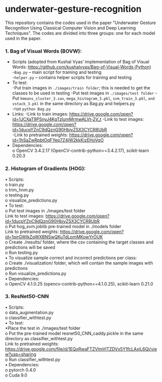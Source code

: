 # underwater-gesture-recognition

This repository contains the codes used in the paper "Underwater Gesture Recognition Using Classical Computer Vision and Deep Learning Techniques". The codes are divided into three groups: one for each model used in the paper.

### 1. Bag of Visual Words (BOVW):
- Scripts (adopted from Kushal Vyas’ implementation of Bag of Visual Words: https://github.com/kushalvyas/Bag-of-Visual-Words-Python)  
	-```Bag.py``` – main script for training and testing  
	-```helper.py``` – contains helper scripts for training and testing  
- To test:  
	-Put train images in ```./images/train folder```; this is needed to get the classes to be used in testing
	-Put test images in ```./images/test folder```
	-Put ```kmeans_cluster_3.sav```, ```mega_histogram_3.pkl```, ```svm_train_3.pkl```, ```and vstack_3.pkl``` in the same directory as Bag.py and helpers.py   
    	-run ```python Bag.py```  
- Links:
	-Link to train images: https://drive.google.com/open?id=1JCXaT9PSnyJ4KgTzlumMrmwALVt-2V_t
	-Link to test images: https://drive.google.com/open?id=1ducpYZnC9dQznG90HbiyZSX3CYCR8UbR  
	-Link to pretrained weights: https://drive.google.com/open?id=1hSaZwRpbtOqFYep7Z4jW2kkKizEHoVqO  
- Dependencies:  
    o	OpenCV 3.4.2.17 (OpenCV-contrib-python==3.4.2.17), scikit-learn 0.20.3  

### 2. Histogram of Gradients (HOG):  
  •	Scripts:  
    o	train.py  
    o	trim_hnm.py   
    o	testing.py  
    o	visualize_predictions.py  
  •	To test:  
    o	Put test images in ./images/test folder   
    Link to test images: https://drive.google.com/open?id=1ducpYZnC9dQznG90HbiyZSX3CYCR8UbR  
    o	Put hog_svm.joblib pre-trained model in ./models folder   
    Link to pretrained weights: https://drive.google.com/open?id=1pirGWIkZqWXBNSwQKuTdLpmMKowYrOUK  
    o	Create ./results/ folder, where the csv containing the target classes and predictions will be saved  
    o	Run testing.py  
  •	To visualize sample correct and incorrect predictions per class:  
    o	Create ./visualization/ folder, which will contain the sample images with predictions  
    o	Run visualize_predictions.py  
  •	Dependencies:  
    o	OpenCV 4.1.0.25 (opencv-contrib-python==4.1.0.25), scikit-learn 0.21.0  

### 3. ResNet50-CNN  
  •	Scripts:  
    o	data_augmentation.py  
    o	classifier_withtest.py  
  •	To test:  
    •Place the test in ./images/test folder  
    o Put the pre-trained model resnet50_CNN_caddy.pickle in the same directory as classifier_withtest.py  
    Link to pretrained weights: https://drive.google.com/file/d/1EQxRwaFTZVlmVlTZDVx5Y1fcLAxjL6Qj/view?usp=sharing  
    o Run classifier_withtest.py  
   •	Dependencies:  
    o pytorch 0.4.0  
    o Cuda 9.0  
		
    
    
  
   
  
